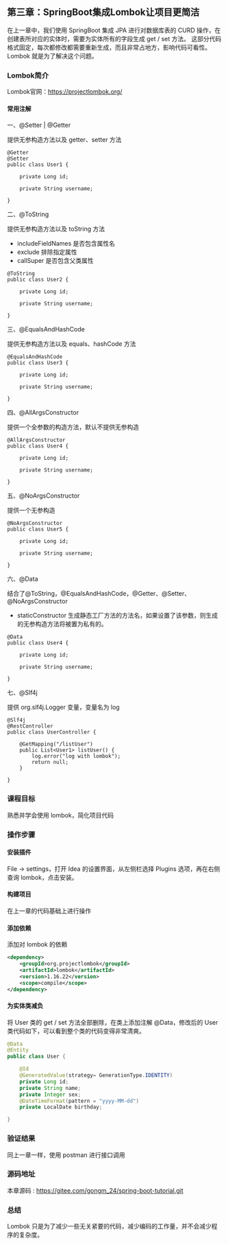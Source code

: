 第三章：SpringBoot集成Lombok让项目更简洁
---

在上一章中，我们使用 SpringBoot 集成 JPA 进行对数据库表的 CURD 操作，在创建表所对应的实体时，需要为实体所有的字段生成 get / set 方法。
这部分代码格式固定，每次都修改都需要重新生成，而且非常占地方，影响代码可看性。
Lombok 就是为了解决这个问题。

### Lombok简介

Lombok官网：<https://projectlombok.org/>

#### 常用注解

一、@Setter | @Getter

提供无参构造方法以及 getter、setter 方法

```
@Getter
@Setter
public class User1 {

    private Long id;

    private String username;

}
```

二、@ToString

提供无参构造方法以及 toString 方法

 - includeFieldNames 是否包含属性名
 - exclude 排除指定属性
 - callSuper 是否包含父类属性

```
@ToString
public class User2 {

    private Long id;

    private String username;

}
```

三、@EqualsAndHashCode

提供无参构造方法以及 equals、hashCode 方法

```
@EqualsAndHashCode
public class User3 {

    private Long id;

    private String username;

}
```

四、@AllArgsConstructor

提供一个全参数的构造方法，默认不提供无参构造

```
@AllArgsConstructor
public class User4 {

    private Long id;

    private String username;

}
```

五、@NoArgsConstructor

提供一个无参构造

```
@NoArgsConstructor
public class User5 {

    private Long id;

    private String username;

}
```

六、@Data

结合了@ToString，@EqualsAndHashCode，@Getter、@Setter、@NoArgsConstructor

- staticConstructor 生成静态工厂方法的方法名，如果设置了该参数，则生成的无参构造方法将被置为私有的。

```
@Data
public class User4 {

    private Long id;

    private String username;

}
```

七、@Slf4j

提供 org.slf4j.Logger 变量，变量名为 log

```
@Slf4j
@RestController
public class UserController {

    @GetMapping("/listUser")
    public List<User1> listUser() {
        log.error("log with lombok");
        return null;
    }

}
```

### 课程目标

熟悉并学会使用 lombok，简化项目代码

### 操作步骤

#### 安装插件

File -> settings，打开 Idea 的设置界面，从左侧栏选择 Plugins 选项，再在右侧查询 lombok，点击安装。

#### 构建项目

在上一章的代码基础上进行操作

#### 添加依赖

添加对 lombok 的依赖

```xml
<dependency>
    <groupId>org.projectlombok</groupId>
    <artifactId>lombok</artifactId>
    <version>1.16.22</version>
    <scope>compile</scope>
</dependency>
```

#### 为实体类减负

将 User 类的 get / set 方法全部删除，在类上添加注解 @Data，修改后的 User 类代码如下，可以看到整个类的代码变得非常清爽。

```java
@Data
@Entity
public class User {

    @Id
    @GeneratedValue(strategy= GenerationType.IDENTITY)
    private Long id;
    private String name;
    private Integer sex;
    @DateTimeFormat(pattern = "yyyy-MM-dd")
    private LocalDate birthday;

}
```

### 验证结果

同上一章一样，使用 postman 进行接口调用

### 源码地址

本章源码 : <https://gitee.com/gongm_24/spring-boot-tutorial.git>

### 总结

Lombok 只是为了减少一些无关紧要的代码，减少编码的工作量，并不会减少程序的复杂度。